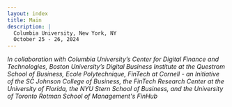 ```yaml
---
layout: index
title: Main
description: |
  Columbia University, New York, NY
  October 25 - 26, 2024
---
```


*In collaboration with Columbia University’s Center for Digital Finance and Technologies, Boston University’s Digital Business Institute at the Questrom School of Business, Ecole Polytechnique, FinTech at Cornell - an Initiative of the SC Johnson College of Business, the FinTech Research Center at the University of Florida, the NYU Stern School of Business, and the University of Toronto Rotman School of Management's FinHub*

